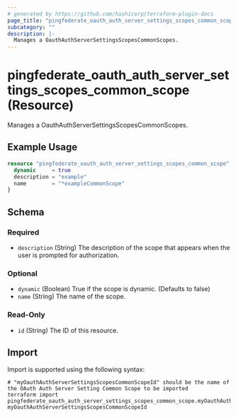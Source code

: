 ```yaml
---
# generated by https://github.com/hashicorp/terraform-plugin-docs
page_title: "pingfederate_oauth_auth_server_settings_scopes_common_scope Resource - terraform-provider-pingfederate"
subcategory: ""
description: |-
  Manages a OauthAuthServerSettingsScopesCommonScopes.
---
```


# pingfederate_oauth_auth_server_settings_scopes_common_scope (Resource)

Manages a OauthAuthServerSettingsScopesCommonScopes.

## Example Usage

```terraform
resource "pingfederate_oauth_auth_server_settings_scopes_common_scope" "oauthAuthServerSettingsScopesCommonScopeExample" {
  dynamic     = true
  description = "example"
  name        = "*exampleCommonScope"
}
```

<!-- schema generated by tfplugindocs -->
## Schema

### Required

- `description` (String) The description of the scope that appears when the user is prompted for authorization.

### Optional

- `dynamic` (Boolean) True if the scope is dynamic. (Defaults to false)
- `name` (String) The name of the scope.

### Read-Only

- `id` (String) The ID of this resource.

## Import

Import is supported using the following syntax:

```shell
# "myOauthAuthServerSettingsScopesCommonScopeId" should be the name of the OAuth Auth Server Setting Common Scope to be imported
terraform import pingfederate_oauth_auth_server_settings_scopes_common_scope.myOauthAuthServerSettingsScopesCommonScope myOauthAuthServerSettingsScopesCommonScopeId
```
